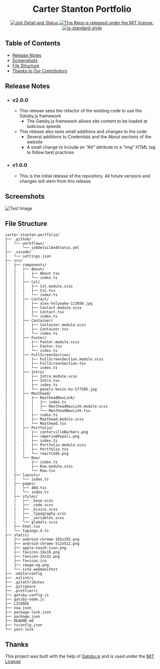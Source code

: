 <h1 align="center">
  <br />Carter Stanton Portfolio
</h1>
<p align="center">
  <a href="https://github.com/CStanton-dev/carter-stanton-portfolio/actions/workflows/jobDetailAndStatus.yml">
    <img src="https://github.com/CStanton-dev/carter-stanton-portfolio/actions/workflows/jobDetailAndStatus.yml/badge.svg?style=flat" alt="Job Detail and Status">
  </a>
  <a href="https://github.com/CStanton-dev/carter-stanton-portfolio/blob/main/LICENSE">
    <img alt="This Repo is released under the MIT license." src="https://img.shields.io/github/license/cstanton-dev/carter-stanton-portfolio?style=flat" />
  </a>
  <a href="https://github.com/feross/standard">
    <img src="https://img.shields.io/badge/code%20style-standard-brightgreen.svg?style=flat" alt="js-standard-style">
  </a>
</p>

## Table of Contents

- [Release Notes](#-release-notes)
- [Screenshots](#-screenshots)
- [File Structure](#-file-structure)
- [Thanks to Our Contributors](#-thanks)

## Release Notes

- ### v2.0.0
  - This release sees the refactor of the existing code to use the Gatsby.js framework
    - The Gatsby.js framework allows site content to be loaded at ludicious speeds
  - This release also sees small additions and changes to the code
    - Several additions to Credentials and the About sections of the website
    - A small change to include an "Alt" attribute to a "img" HTML tag to follow best practices
- ### v1.0.0
  - This is the initial release of the repository. All future versions and changes will stem from this release.

<h2>Screenshots</h2>
<p>
  <img src="https://picsum.photos/536/354" alt="Test Image"/>
</p>

## File Structure

```shell
carter-stanton-portfolio/
├── .github/
│   └── workflows/
│       └── jobDetailAndStatus.yml
├── .vscode/
│   └── settings.json
├── src/
│   ├── components/
│   │   ├── About/
│   │   |   ├── About.tsx
│   │   |   └── index.ts
│   │   ├── Col/
│   │   |   ├── Col.module.scss
│   │   |   ├── Col.tsx
│   │   |   └── index.ts
│   │   ├── Contact/
│   │   |   ├── alex-holyoake-113856.jpg
│   │   |   ├── Contact.module.scss
│   │   |   ├── Contact.tsx
│   │   |   └── index.ts
│   │   ├── Container/
│   │   |   ├── Container.module.scss
│   │   |   ├── Container.tsx
│   │   |   └── index.ts
│   │   ├── Footer/
│   │   |   ├── Footer.module.scss
│   │   |   ├── Footer.tsx
│   │   |   └── index.ts
│   │   ├── FullScreenSection/
│   │   |   ├── FullScreenSection.module.scss
│   │   |   ├── FullScreenSection.tsx
│   │   |   └── index.ts
│   │   ├── Intro/
│   │   |   ├── Intro.module.scss
│   │   |   ├── Intro.tsx
│   │   |   ├── index.ts
│   │   |   └── pexels-kevin-ku-577585.jpg
│   │   ├── Masthead/
│   │   |   ├── MastheadNavLink/
|   │   │   |   ├── index.ts
|   │   │   |   ├── MastheadNavLink.module.scss
|   │   │   |   └── MastheadNavLink.tsx
│   │   |   ├── index.ts
│   │   |   ├── Masthead.module.scss
│   │   |   └── Masthead.tsx
│   │   ├── Portfolio/
│   │   |   ├── centervilleBarbers.png
│   │   |   ├── imperiumPopuli.png
│   │   |   ├── index.ts
│   │   |   ├── Portfolio.module.scss
│   │   |   ├── Portfolio.tsx
│   │   |   └── reactCode.png
│   │   └── Row/
│   │       ├── index.ts
│   │       ├── Row.module.scss
│   │       └── Row.tsx
│   ├── layouts/
│   │   └── index.ts
│   ├── pages/
│   │   ├── 404.tsx
│   │   └── index.ts
│   ├── styles/
│   |   ├── _base.scss
│   |   ├── _code.scss
│   |   ├── _mixins.scss
│   |   ├── _typography.scss
│   |   ├── _variables.scss
│   |   └── globals.scss
|   ├── html.tsx
|   └── typings.d.ts
├── static/
│   ├── android-chrome-192x192.png
│   ├── android-chrome-512x512.png
│   ├── apple-touch-icon.png
│   ├── favicon-16x16.png
│   ├── favicon-32x32.png
│   ├── favicon.ico
│   ├── image-og.png
│   └── site.webmanifest
├── .editorconfig
├── .eslintrc
├── .gitattributes
├── .gitignore
├── .prettierrc
├── gatsby-config.js
├── gatsby-node.js
├── LICENSE
├── now.json
├── package-lock.json
├── package.json
├── README.md
├── tsconfig.json
└── yarn.lock
```

## Thanks

This project was built with the help of <a href="https://www.gatsbyjs.com">Gatsby.js</a> and is used under the <a href="https://github.com/CStanton-dev/carter-stanton-portfolio/blob/main/LICENSE">MIT License</a><br /><br />
